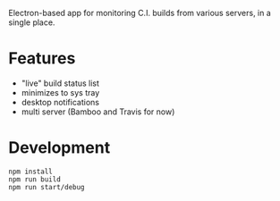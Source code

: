 Electron-based app for monitoring C.I. builds from various servers, in a single place.

# Features

* "live" build status list
* minimizes to sys tray
* desktop notifications
* multi server (Bamboo and Travis for now)

# Development

    npm install
    npm run build
    npm run start/debug
